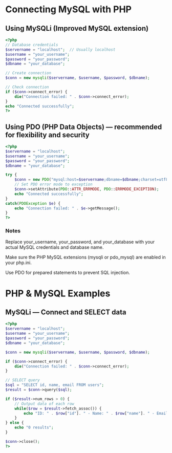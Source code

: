 # Connecting MySQL with PHP

## Using MySQLi (Improved MySQL extension)

```php
<?php
// Database credentials
$servername = "localhost";  // Usually localhost
$username = "your_username";
$password = "your_password";
$dbname = "your_database";

// Create connection
$conn = new mysqli($servername, $username, $password, $dbname);

// Check connection
if ($conn->connect_error) {
    die("Connection failed: " . $conn->connect_error);
}
echo "Connected successfully";
?>
```

## Using PDO (PHP Data Objects) — recommended for flexibility and security

```php
<?php
$servername = "localhost";
$username = "your_username";
$password = "your_password";
$dbname = "your_database";

try {
    $conn = new PDO("mysql:host=$servername;dbname=$dbname;charset=utf8", $username, $password);
    // Set PDO error mode to exception
    $conn->setAttribute(PDO::ATTR_ERRMODE, PDO::ERRMODE_EXCEPTION);
    echo "Connected successfully";
}
catch(PDOException $e) {
    echo "Connection failed: " . $e->getMessage();
}
?>
```

### Notes

  Replace your_username, your_password, and your_database with your actual MySQL credentials and database name.

  Make sure the PHP MySQL extensions (mysqli or pdo_mysql) are enabled in your php.ini.

  Use PDO for prepared statements to prevent SQL injection.

# PHP & MySQL Examples

## MySQLi — Connect and SELECT data

```php
<?php
$servername = "localhost";
$username = "your_username";
$password = "your_password";
$dbname = "your_database";

$conn = new mysqli($servername, $username, $password, $dbname);

if ($conn->connect_error) {
    die("Connection failed: " . $conn->connect_error);
}

// SELECT query
$sql = "SELECT id, name, email FROM users";
$result = $conn->query($sql);

if ($result->num_rows > 0) {
    // Output data of each row
    while($row = $result->fetch_assoc()) {
        echo "ID: " . $row["id"]. " - Name: " . $row["name"]. " - Email: " . $row["email"]. "<br>";
    }
} else {
    echo "0 results";
}

$conn->close();
?>
```
